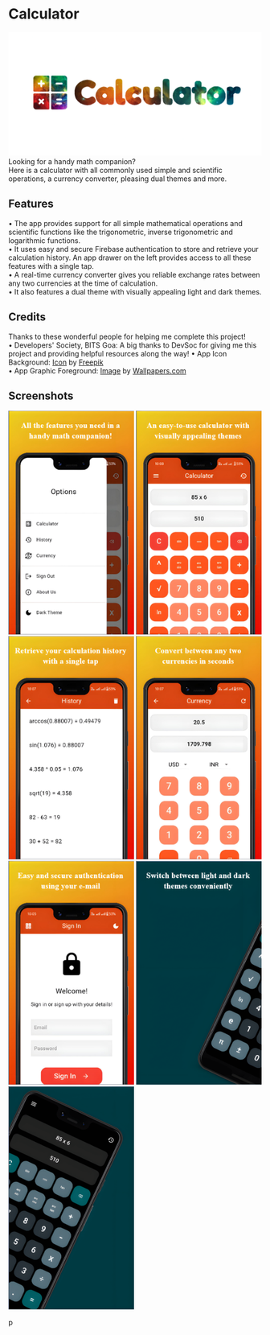 # Calculator
![Banner](<brand/Feature Graphic.png>)
Looking for a handy math companion?  
Here is a calculator with all commonly used simple and scientific operations, a currency converter, pleasing dual themes and more.

## Features
• The app provides support for all simple mathematical operations and scientific functions like the trigonometric, inverse trigonometric and logarithmic functions.  
• It uses easy and secure Firebase authentication to store and retrieve your calculation history. An app drawer on the left provides access to all these features with a single tap.  
• A real-time currency converter gives you reliable exchange rates between any two currencies at the time of calculation.  
• It also features a dual theme with visually appealing light and dark themes.

## Credits
Thanks to these wonderful people for helping me complete this project!  
• Developers' Society, BITS Goa: A big thanks to DevSoc for giving me this project and providing helpful resources along the way!
• App Icon Background: [Icon](brand/Background.png) by [Freepik](https://www.freepik.com/icon/calculator_1326142)  
• App Graphic Foreground: [Image](brand/Foreground.jpg) by [Wallpapers.com](https://wallpapers.com/wallpapers/colorful-space-3840-x-2160-wallpaper-00om36tb4ezcv74g.html)

## Screenshots
<p float="left">
  <img src="brand/Screenshots/SS (1).jpg" width="250"/>
  <img src="brand/Screenshots/SS (2).jpg" width="250"/>
  <img src="brand/Screenshots/SS (3).jpg" width="250"/>
  <img src="brand/Screenshots/SS (4).jpg" width="250"/>
  <img src="brand/Screenshots/SS (5).jpg" width="250"/>
  <img src="brand/Screenshots/SS (6).png" width="250"/>
  <img src="brand/Screenshots/SS (7).png" width="250"/>
</p>p
